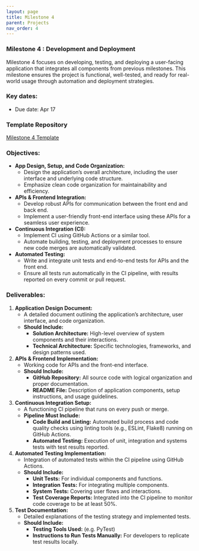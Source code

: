 ```yaml
---
layout: page
title: Milestone 4
parent: Projects
nav_order: 4
---
```

### Milestone 4 : Development and Deployment

Milestone 4 focuses on developing, testing, and deploying a user-facing application that integrates all components from previous milestones. This milestone ensures the project is functional, well-tested, and ready for real-world usage through automation and deployment strategies.

### Key dates:

- Due date:  Apr 17


### Template Repository
[Milestone 4 Template](https://github.com/ac2152024/ac2152024_template/tree/milestone4)


### Objectives:
- **App Design, Setup, and Code Organization:**
  - Design the application’s overall architecture, including the user interface and underlying code structure.
  - Emphasize clean code organization for maintainability and efficiency.
- **APIs & Frontend Integration:**
  - Develop robust APIs for communication between the front end and back end.
  - Implement a user-friendly front-end interface using these APIs for a seamless user experience.
- **Continuous Integration (CI):**
  - Implement CI using GitHub Actions or a similar tool.
  - Automate building, testing, and deployment processes to ensure new code merges are automatically validated.
- **Automated Testing:**
  - Write and integrate unit tests and end-to-end tests for APIs and the front end.
  - Ensure all tests run automatically in the CI pipeline, with results reported on every commit or pull request.

### Deliverables:
1. **Application Design Document:**
   - A detailed document outlining the application’s architecture, user interface, and code organization.
   - **Should Include:**
     - **Solution Architecture:** High-level overview of system components and their interactions.
     - **Technical Architecture:** Specific technologies, frameworks, and design patterns used.
2. **APIs & Frontend Implementation:**
   - Working code for APIs and the front-end interface.
   - **Should Include:**
     - **GitHub Repository:** All source code with logical organization and proper documentation.
     - **README File:** Description of application components, setup instructions, and usage guidelines.
3. **Continuous Integration Setup:**
   - A functioning CI pipeline that runs on every push or merge.
   - **Pipeline Must Include:**
     - **Code Build and Linting:** Automated build process and code quality checks using linting tools (e.g., ESLint, Flake8) running on GitHub Actions.
     - **Automated Testing:** Execution of unit, integration and systems tests with test results reported.
4. **Automated Testing Implementation:**
   - Integration of automated tests within the CI pipeline using GitHub Actions.
   - **Should Include:**
     - **Unit Tests:** For individual components and functions.
     - **Integration Tests:** For integrating multiple components.
     - **System Tests:** Covering user flows and interactions.
     - **Test Coverage Reports:** Integrated into the CI pipeline to monitor code coverage to be at least 50%.
5. **Test Documentation:**
   - Detailed explanations of the testing strategy and implemented tests.
   - **Should Include:**
     - **Testing Tools Used:** (e.g. PyTest)
     - **Instructions to Run Tests Manually:** For developers to replicate test results locally.